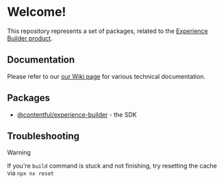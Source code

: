 # Welcome!

This repository represents a set of packages, related to the [Experience Builder product](https://www.contentful.com/help/experience-builder-best-practices/).

## Documentation

Please refer to our [our Wiki page](https://github.com/contentful/experience-builder/wiki) for various technical documentation.

## Packages

- [@contentful/experience-builder](https://github.com/contentful/experience-builder/tree/main/packages/experience-builder-sdk) - the SDK

## Troubleshooting

> [!WARNING]
> If you're `build` command is stuck and not finishing, try resetting the cache via `npx nx reset`
